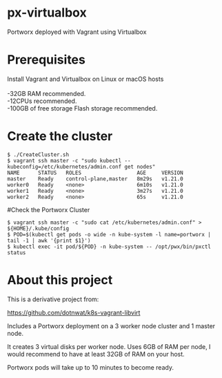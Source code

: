 # px-virtualbox
Portworx deployed with Vagrant using Virtualbox

# Prerequisites

Install Vagrant and Virtualbox on Linux or macOS hosts\
\
-32GB RAM recommended.\
-12CPUs recommended.\
-100GB of free storage Flash storage recommended.

# Create the cluster

```
$ ./CreateCluster.sh
$ vagrant ssh master -c "sudo kubectl --kubeconfig=/etc/kubernetes/admin.conf get nodes"
NAME      STATUS   ROLES                  AGE     VERSION
master    Ready    control-plane,master   8m29s   v1.21.0
worker0   Ready    <none>                 6m10s   v1.21.0
worker1   Ready    <none>                 3m27s   v1.21.0
worker2   Ready    <none>                 65s     v1.21.0

```

#Check the Portworx Cluster

```
$ vagrant ssh master -c "sudo cat /etc/kubernetes/admin.conf" > ${HOME}/.kube/config 
$ POD=$(kubectl get pods -o wide -n kube-system -l name=portworx | tail -1 | awk '{print $1}')
$ kubectl exec -it pod/${POD} -n kube-system -- /opt/pwx/bin/pxctl status
```
# About this project

This is a derivative project from:

https://github.com/dotnwat/k8s-vagrant-libvirt 

Includes a Portworx deployment on a 3 worker node cluster and 1 master node.

It creates 3 virtual disks per worker node. Uses 6GB of RAM per node, I would recommend to have at least 32GB of RAM on your host.

Portworx pods will take up to 10 minutes to become ready.
